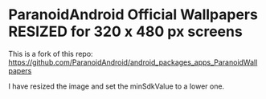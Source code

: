 ParanoidAndroid Official Wallpapers RESIZED for 320 x 480 px screens
========================================

This is a fork of this repo: https://github.com/ParanoidAndroid/android_packages_apps_ParanoidWallpapers

I have resized the image and set the minSdkValue to a lower one.
